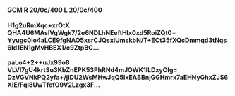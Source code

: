 #### GCM R 20/0c/400 L 20/0c/400
**H1g2uRmXqc+xrOtX**<br/>**QHA4U6MAsIVgWgk7/2e6NDLhNEeftHlx0xd5RoiZQt0=**<br/>**Yyugc0io4aLCE9fgNAO5xsrCJQsxiUmskbN/T+ECt35fXQcDmmqd3tNqs6Id1EN1gMvHBEX1/c9ZtpBC...**<br/><br/>
**paLo4+2++uJx99o8**<br/>**VLVl7gU4krtSu3KbZnEPK53PhRNd4mJOWK1lLDxyOlg=**<br/>**DzVGVNkPQ2yfa+/jiDU2WsMHwJqQ5ixEABBnjGGHmrx7aEHNyGhxZJS6XiE/Fql8UwTfefO9V2Lzgx3F...**